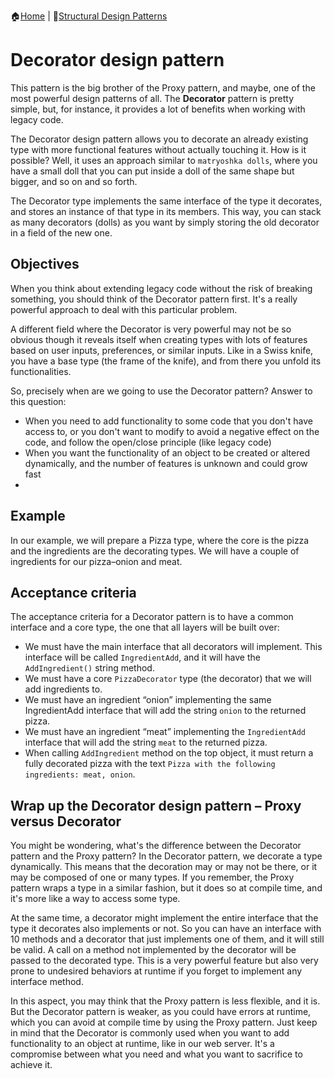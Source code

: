 :house:[Home](https://github.com/DevilsTear/go-design-patterns/ "Table of Contents") | :file_folder:[Structural Design Patterns](https://github.com/DevilsTear/go-design-patterns/gangs-of-four/structural/ "Structural Design Patterns Table of Contents")
# Decorator design pattern
This pattern is the big brother of the Proxy pattern, and maybe, one of the
most powerful design patterns of all. The **Decorator** pattern is pretty simple, but, for
instance, it provides a lot of benefits when working with legacy code.

The Decorator design pattern allows you to decorate an already existing type with more
functional features without actually touching it. How is it possible? Well, it uses an
approach similar to `matryoshka dolls`, where you have a small doll that you can put inside a
doll of the same shape but bigger, and so on and so forth.

The Decorator type implements the same interface of the type it decorates, and stores an
instance of that type in its members. This way, you can stack as many decorators (dolls) as
you want by simply storing the old decorator in a field of the new one.

## Objectives
When you think about extending legacy code without the risk of breaking something, you
should think of the Decorator pattern first. It's a really powerful approach to deal with this
particular problem.

A different field where the Decorator is very powerful may not be so obvious though it
reveals itself when creating types with lots of features based on user inputs, preferences, or
similar inputs. Like in a Swiss knife, you have a base type (the frame of the knife), and from
there you unfold its functionalities.

So, precisely when are we going to use the Decorator pattern? Answer to this question:
- When you need to add functionality to some code that you don't have access to,
or you don't want to modify to avoid a negative effect on the code, and follow the
open/close principle (like legacy code)
- When you want the functionality of an object to be created or altered
dynamically, and the number of features is unknown and could grow fast
- 
## Example
In our example, we will prepare a Pizza type, where the core is the pizza and the
ingredients are the decorating types. We will have a couple of ingredients for our
pizza–onion and meat.

## Acceptance criteria
The acceptance criteria for a Decorator pattern is to have a common interface and a core
type, the one that all layers will be built over:
- We must have the main interface that all decorators will implement. This
interface will be called `IngredientAdd`, and it will have the `AddIngredient()`
string method.
- We must have a core `PizzaDecorator` type (the decorator) that we will add
ingredients to.
- We must have an ingredient “onion” implementing the same IngredientAdd interface that will add the string `onion` to the returned pizza.
- We must have an ingredient “meat” implementing the `IngredientAdd` interface that will add the string `meat` to the returned pizza.
- When calling `AddIngredient` method on the top object, it must return a fully decorated pizza with the text `Pizza with the following ingredients: meat, onion`.

## Wrap up the Decorator design pattern – Proxy versus Decorator
You might be wondering, what's the difference between the Decorator pattern and the
Proxy pattern? In the Decorator pattern, we decorate a type dynamically. This means that
the decoration may or may not be there, or it may be composed of one or many types. If you
remember, the Proxy pattern wraps a type in a similar fashion, but it does so at compile
time, and it's more like a way to access some type.

At the same time, a decorator might implement the entire interface that the type it decorates
also implements or not. So you can have an interface with 10 methods and a decorator that
just implements one of them, and it will still be valid. A call on a method not implemented
by the decorator will be passed to the decorated type. This is a very powerful feature but
also very prone to undesired behaviors at runtime if you forget to implement any interface
method.

In this aspect, you may think that the Proxy pattern is less flexible, and it is. But the
Decorator pattern is weaker, as you could have errors at runtime, which you can avoid at
compile time by using the Proxy pattern. Just keep in mind that the Decorator is commonly
used when you want to add functionality to an object at runtime, like in our web server. It's
a compromise between what you need and what you want to sacrifice to achieve it.
